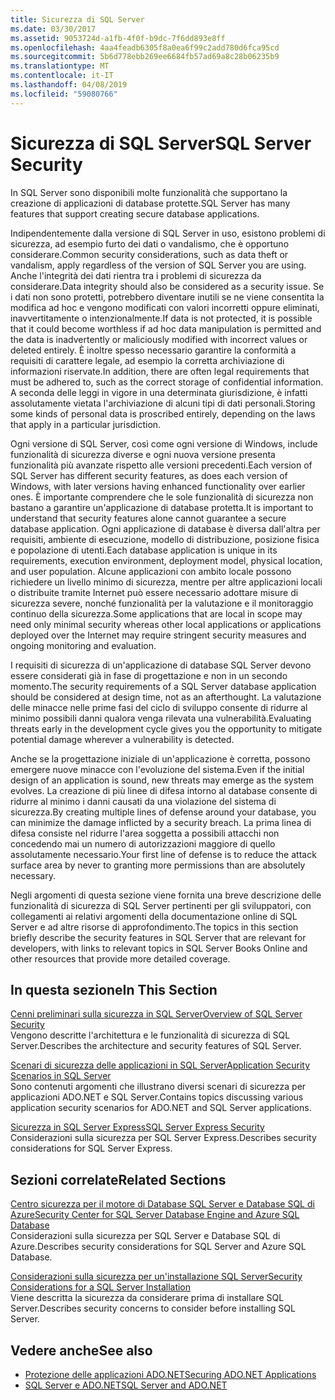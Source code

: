 ```yaml
---
title: Sicurezza di SQL Server
ms.date: 03/30/2017
ms.assetid: 9053724d-a1fb-4f0f-b9dc-7f6dd893e8ff
ms.openlocfilehash: 4aa4feadb6305f8a0ea6f99c2add780d6fca95cd
ms.sourcegitcommit: 5b6d778ebb269ee6684fb57ad69a8c28b06235b9
ms.translationtype: MT
ms.contentlocale: it-IT
ms.lasthandoff: 04/08/2019
ms.locfileid: "59080766"
---
```

# <a name="sql-server-security"></a><span data-ttu-id="7965e-102">Sicurezza di SQL Server</span><span class="sxs-lookup"><span data-stu-id="7965e-102">SQL Server Security</span></span>
<span data-ttu-id="7965e-103">In SQL Server sono disponibili molte funzionalità che supportano la creazione di applicazioni di database protette.</span><span class="sxs-lookup"><span data-stu-id="7965e-103">SQL Server has many features that support creating secure database applications.</span></span>  
  
 <span data-ttu-id="7965e-104">Indipendentemente dalla versione di SQL Server in uso, esistono problemi di sicurezza, ad esempio furto dei dati o vandalismo, che è opportuno considerare.</span><span class="sxs-lookup"><span data-stu-id="7965e-104">Common security considerations, such as data theft or vandalism, apply regardless of the version of SQL Server you are using.</span></span> <span data-ttu-id="7965e-105">Anche l'integrità dei dati rientra tra i problemi di sicurezza da considerare.</span><span class="sxs-lookup"><span data-stu-id="7965e-105">Data integrity should also be considered as a security issue.</span></span> <span data-ttu-id="7965e-106">Se i dati non sono protetti, potrebbero diventare inutili se ne viene consentita la modifica ad hoc e vengono modificati con valori incorretti oppure eliminati, inavvertitamente o intenzionalmente.</span><span class="sxs-lookup"><span data-stu-id="7965e-106">If data is not protected, it is possible that it could become worthless if ad hoc data manipulation is permitted and the data is inadvertently or maliciously modified with incorrect values or deleted entirely.</span></span> <span data-ttu-id="7965e-107">È inoltre spesso necessario garantire la conformità a requisiti di carattere legale, ad esempio la corretta archiviazione di informazioni riservate.</span><span class="sxs-lookup"><span data-stu-id="7965e-107">In addition, there are often legal requirements that must be adhered to, such as the correct storage of confidential information.</span></span> <span data-ttu-id="7965e-108">A seconda delle leggi in vigore in una determinata giurisdizione, è infatti assolutamente vietata l'archiviazione di alcuni tipi di dati personali.</span><span class="sxs-lookup"><span data-stu-id="7965e-108">Storing some kinds of personal data is proscribed entirely, depending on the laws that apply in a particular jurisdiction.</span></span>  
  
 <span data-ttu-id="7965e-109">Ogni versione di SQL Server, così come ogni versione di Windows, include funzionalità di sicurezza diverse e ogni nuova versione presenta funzionalità più avanzate rispetto alle versioni precedenti.</span><span class="sxs-lookup"><span data-stu-id="7965e-109">Each version of SQL Server has different security features, as does each version of Windows, with later versions having enhanced functionality over earlier ones.</span></span> <span data-ttu-id="7965e-110">È importante comprendere che le sole funzionalità di sicurezza non bastano a garantire un'applicazione di database protetta.</span><span class="sxs-lookup"><span data-stu-id="7965e-110">It is important to understand that security features alone cannot guarantee a secure database application.</span></span> <span data-ttu-id="7965e-111">Ogni applicazione di database è diversa dall'altra per requisiti, ambiente di esecuzione, modello di distribuzione, posizione fisica e popolazione di utenti.</span><span class="sxs-lookup"><span data-stu-id="7965e-111">Each database application is unique in its requirements, execution environment, deployment model, physical location, and user population.</span></span> <span data-ttu-id="7965e-112">Alcune applicazioni con ambito locale possono richiedere un livello minimo di sicurezza, mentre per altre applicazioni locali o distribuite tramite Internet può essere necessario adottare misure di sicurezza severe, nonché funzionalità per la valutazione e il monitoraggio continuo della sicurezza.</span><span class="sxs-lookup"><span data-stu-id="7965e-112">Some applications that are local in scope may need only minimal security whereas other local applications or applications deployed over the Internet may require stringent security measures and ongoing monitoring and evaluation.</span></span>  
  
 <span data-ttu-id="7965e-113">I requisiti di sicurezza di un'applicazione di database SQL Server devono essere considerati già in fase di progettazione e non in un secondo momento.</span><span class="sxs-lookup"><span data-stu-id="7965e-113">The security requirements of a SQL Server database application should be considered at design time, not as an afterthought.</span></span> <span data-ttu-id="7965e-114">La valutazione delle minacce nelle prime fasi del ciclo di sviluppo consente di ridurre al minimo possibili danni qualora venga rilevata una vulnerabilità.</span><span class="sxs-lookup"><span data-stu-id="7965e-114">Evaluating threats early in the development cycle gives you the opportunity to mitigate potential damage wherever a vulnerability is detected.</span></span>  
  
 <span data-ttu-id="7965e-115">Anche se la progettazione iniziale di un'applicazione è corretta, possono emergere nuove minacce con l'evoluzione del sistema.</span><span class="sxs-lookup"><span data-stu-id="7965e-115">Even if the initial design of an application is sound, new threats may emerge as the system evolves.</span></span> <span data-ttu-id="7965e-116">La creazione di più linee di difesa intorno al database consente di ridurre al minimo i danni causati da una violazione del sistema di sicurezza.</span><span class="sxs-lookup"><span data-stu-id="7965e-116">By creating multiple lines of defense around your database, you can minimize the damage inflicted by a security breach.</span></span> <span data-ttu-id="7965e-117">La prima linea di difesa consiste nel ridurre l'area soggetta a possibili attacchi non concedendo mai un numero di autorizzazioni maggiore di quello assolutamente necessario.</span><span class="sxs-lookup"><span data-stu-id="7965e-117">Your first line of defense is to reduce the attack surface area by never to granting more permissions than are absolutely necessary.</span></span>  
  
 <span data-ttu-id="7965e-118">Negli argomenti di questa sezione viene fornita una breve descrizione delle funzionalità di sicurezza di SQL Server pertinenti per gli sviluppatori, con collegamenti ai relativi argomenti della documentazione online di SQL Server e ad altre risorse di approfondimento.</span><span class="sxs-lookup"><span data-stu-id="7965e-118">The topics in this section briefly describe the security features in SQL Server that are relevant for developers, with links to relevant topics in SQL Server Books Online and other resources that provide more detailed coverage.</span></span>  
  
## <a name="in-this-section"></a><span data-ttu-id="7965e-119">In questa sezione</span><span class="sxs-lookup"><span data-stu-id="7965e-119">In This Section</span></span>  
 [<span data-ttu-id="7965e-120">Cenni preliminari sulla sicurezza in SQL Server</span><span class="sxs-lookup"><span data-stu-id="7965e-120">Overview of SQL Server Security</span></span>](../../../../../docs/framework/data/adonet/sql/overview-of-sql-server-security.md)  
 <span data-ttu-id="7965e-121">Vengono descritte l'architettura e le funzionalità di sicurezza di SQL Server.</span><span class="sxs-lookup"><span data-stu-id="7965e-121">Describes the architecture and security features of SQL Server.</span></span>  
  
 [<span data-ttu-id="7965e-122">Scenari di sicurezza delle applicazioni in SQL Server</span><span class="sxs-lookup"><span data-stu-id="7965e-122">Application Security Scenarios in SQL Server</span></span>](../../../../../docs/framework/data/adonet/sql/application-security-scenarios-in-sql-server.md)  
 <span data-ttu-id="7965e-123">Sono contenuti argomenti che illustrano diversi scenari di sicurezza per applicazioni ADO.NET e SQL Server.</span><span class="sxs-lookup"><span data-stu-id="7965e-123">Contains topics discussing various application security scenarios for ADO.NET and SQL Server applications.</span></span>  
  
 [<span data-ttu-id="7965e-124">Sicurezza in SQL Server Express</span><span class="sxs-lookup"><span data-stu-id="7965e-124">SQL Server Express Security</span></span>](../../../../../docs/framework/data/adonet/sql/sql-server-express-security.md)  
 <span data-ttu-id="7965e-125">Considerazioni sulla sicurezza per SQL Server Express.</span><span class="sxs-lookup"><span data-stu-id="7965e-125">Describes security considerations for SQL Server Express.</span></span>  
  
## <a name="related-sections"></a><span data-ttu-id="7965e-126">Sezioni correlate</span><span class="sxs-lookup"><span data-stu-id="7965e-126">Related Sections</span></span>  
[<span data-ttu-id="7965e-127">Centro sicurezza per il motore di Database SQL Server e Database SQL di Azure</span><span class="sxs-lookup"><span data-stu-id="7965e-127">Security Center for SQL Server Database Engine and Azure SQL Database</span></span>](/sql/relational-databases/security/security-center-for-sql-server-database-engine-and-azure-sql-database)  
<span data-ttu-id="7965e-128">Considerazioni sulla sicurezza per SQL Server e Database SQL di Azure.</span><span class="sxs-lookup"><span data-stu-id="7965e-128">Describes security considerations for SQL Server and Azure SQL Database.</span></span>

[<span data-ttu-id="7965e-129">Considerazioni sulla sicurezza per un'installazione SQL Server</span><span class="sxs-lookup"><span data-stu-id="7965e-129">Security Considerations for a SQL Server Installation</span></span>](/sql/sql-server/install/security-considerations-for-a-sql-server-installation)  
<span data-ttu-id="7965e-130">Viene descritta la sicurezza da considerare prima di installare SQL Server.</span><span class="sxs-lookup"><span data-stu-id="7965e-130">Describes security concerns to consider before installing SQL Server.</span></span>

## <a name="see-also"></a><span data-ttu-id="7965e-131">Vedere anche</span><span class="sxs-lookup"><span data-stu-id="7965e-131">See also</span></span>

- [<span data-ttu-id="7965e-132">Protezione delle applicazioni ADO.NET</span><span class="sxs-lookup"><span data-stu-id="7965e-132">Securing ADO.NET Applications</span></span>](../../../../../docs/framework/data/adonet/securing-ado-net-applications.md)
- [<span data-ttu-id="7965e-133">SQL Server e ADO.NET</span><span class="sxs-lookup"><span data-stu-id="7965e-133">SQL Server and ADO.NET</span></span>](../../../../../docs/framework/data/adonet/sql/index.md)
